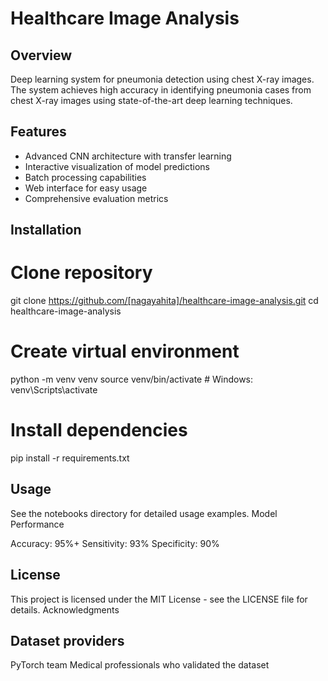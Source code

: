 # Healthcare Image Analysis

## Overview
Deep learning system for pneumonia detection using chest X-ray images. The system achieves high accuracy in identifying pneumonia cases from chest X-ray images using state-of-the-art deep learning techniques.

## Features
- Advanced CNN architecture with transfer learning
- Interactive visualization of model predictions
- Batch processing capabilities
- Web interface for easy usage
- Comprehensive evaluation metrics

## Installation

# Clone repository
git clone https://github.com/[nagayahita]/healthcare-image-analysis.git
cd healthcare-image-analysis

# Create virtual environment
python -m venv venv
source venv/bin/activate  # Windows: venv\Scripts\activate

# Install dependencies
pip install -r requirements.txt

## Usage
See the notebooks directory for detailed usage examples.
Model Performance

Accuracy: 95%+
Sensitivity: 93%
Specificity: 90%

## License
This project is licensed under the MIT License - see the LICENSE file for details.
Acknowledgments

## Dataset providers
PyTorch team
Medical professionals who validated the dataset
